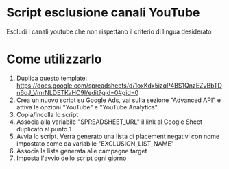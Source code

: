 # Script esclusione canali YouTube
Escludi i canali youtube che non rispettano il criterio di lingua desiderato

# Come utilizzarlo
1. Duplica questo template: https://docs.google.com/spreadsheets/d/1oxKdx5izqP4BS1QnzEZvBbTDn6oJ_VmrNLDETKvHC9I/edit?gid=0#gid=0
2. Crea un nuovo script su Google Ads, vai sulla sezione "Advanced API" e attiva le opzioni "YouTube" e "YouTube Analytics"
3. Copia/Incolla lo script
4. Associa alla variabile "SPREADSHEET_URL" il link al Google Sheet duplicato al punto 1
5. Avvia lo script. Verrà generato una lista di placement negativi con nome impostato come da variabile "EXCLUSION_LIST_NAME"
6. Associa la lista generata alle campagne target
7. Imposta l'avvio dello script ogni giorno
   
